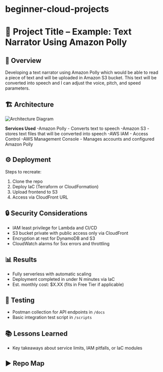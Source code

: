 # beginner-cloud-projects

# 🚀 Project Title – Example: Text Narrator Using Amazon Polly

## 📌 Overview
Developing a text narrator using Amazon Polly which would be able to read a piece of text and will be uploaded in Amazon S3 bucket. This text will be converted into speech and I can adjust the voice, pitch, and speed parameters. 

## 🏗️ Architecture
![Architecture Diagram](./diagrams/architecture.png)

**Services Used**
-Amazon Polly - Converts text to speech 
-Amazon S3 - stores text files that will be converted into speech
-AWS IAM - Access Control
-AWS Management Console - Manages accounts and configured Amazon Polly

## ⚙️ Deployment
Steps to recreate:
1. Clone the repo
2. Deploy IaC (Terraform or CloudFormation)
3. Upload frontend to S3
4. Access via CloudFront URL

## 🔒 Security Considerations
- IAM least privilege for Lambda and CI/CD
- S3 bucket private with public access only via CloudFront
- Encryption at rest for DynamoDB and S3
- CloudWatch alarms for 5xx errors and throttling

## 📊 Results
- Fully serverless with automatic scaling
- Deployment completed in under N minutes via IaC
- Est. monthly cost: $X.XX (fits in Free Tier if applicable)

## 🧪 Testing
- Postman collection for API endpoints in `/docs`
- Basic integration test script in `/scripts`

## 📚 Lessons Learned
- Key takeaways about service limits, IAM pitfalls, or IaC modules

## ▶️ Repo Map

